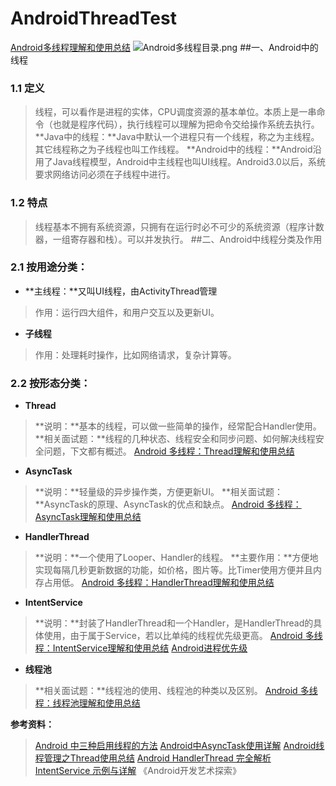 # AndroidThreadTest
[Android多线程理解和使用总结](http://www.jianshu.com/p/56163a3beb4a)
![Android多线程目录.png](http://upload-images.jianshu.io/upload_images/6762021-883867b06b0ad510.png?imageMogr2/auto-orient/strip%7CimageView2/2/w/1240)
##一、Android中的线程
### 1.1 定义
> 线程，可以看作是进程的实体，CPU调度资源的基本单位。本质上是一串命令（也就是程序代码），执行线程可以理解为把命令交给操作系统去执行。
**Java中的线程：**Java中默认一个进程只有一个线程，称之为主线程。其它线程称之为子线程也叫工作线程。
**Android中的线程：**Android沿用了Java线程模型，Android中主线程也叫UI线程。Android3.0以后，系统要求网络访问必须在子线程中进行。
### 1.2 特点
> 线程基本不拥有系统资源，只拥有在运行时必不可少的系统资源（程序计数器，一组寄存器和栈）。可以并发执行。
##二、Android中线程分类及作用
### 2.1 按用途分类：
- **主线程：**又叫UI线程，由ActivityThread管理
>作用：运行四大组件，和用户交互以及更新UI。
- **子线程**
>作用：处理耗时操作，比如网络请求，复杂计算等。
### 2.2 按形态分类：
- **Thread**
>**说明：**基本的线程，可以做一些简单的操作，经常配合Handler使用。
**相关面试题：**线程的几种状态、线程安全和同步问题、如何解决线程安全问题，下文都有概述。
[Android 多线程：Thread理解和使用总结](http://www.jianshu.com/p/49349eee9abc)
- **AsyncTask**
>**说明：**轻量级的异步操作类，方便更新UI。
**相关面试题：**AsyncTask的原理、AsyncTask的优点和缺点。
[Android 多线程：AsyncTask理解和使用总结](http://www.jianshu.com/p/de41c082f5c1)
- **HandlerThread**
>**说明：**一个使用了Looper、Handler的线程。
**主要作用：**方便地实现每隔几秒更新数据的功能，如价格，图片等。比Timer使用方便并且内存占用低。
[Android 多线程：HandlerThread理解和使用总结](http://www.jianshu.com/p/a03ef2a0c026)
- **IntentService**
>**说明：**封装了HandlerThread和一个Handler，是HandlerThread的具体使用，由于属于Service，若以比单纯的线程优先级更高。
[Android 多线程：IntentService理解和使用总结](http://www.jianshu.com/p/783015252b04)
[Android进程优先级](http://www.jianshu.com/p/35727ad2296a)
- **线程池**
> **相关面试题：**线程池的使用、线程池的种类以及区别。
[Android 多线程：线程池理解和使用总结](http://www.jianshu.com/p/ebdc3b3e136e)

**参考资料：**
>[Android 中三种启用线程的方法](http://www.cnblogs.com/propheterLiu/p/6082666.html)
[Android中AsyncTask使用详解](http://blog.csdn.net/iispring/article/details/50639090)
>[Android线程管理之Thread使用总结](http://www.cnblogs.com/whoislcj/p/5603277.html)
[Android HandlerThread 完全解析](http://blog.csdn.net/lmj623565791/article/details/47079737)
[IntentService 示例与详解](http://www.jianshu.com/p/332b6daf91f0)
《Android开发艺术探索》
